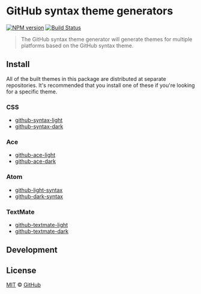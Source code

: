 # GitHub syntax theme generators

[![NPM version](https://img.shields.io/npm/v/github-syntax-theme-generator.svg)](https://www.npmjs.org/package/github-syntax-theme-generator)
[![Build Status](https://travis-ci.org/primer/github-syntax-theme-generator.svg?branch=master)](https://travis-ci.org/primer/github-syntax-theme-generator)

> The GitHub syntax theme generator will generate themes for multiple platforms based on the GitHub syntax theme.

## Install

All of the built themes in this package are distributed at separate repositories. It's recommended that you install one of these if you're looking for a specific theme.

### CSS
- [github-syntax-light]()
- [github-syntax-dark]()

### Ace
- [github-ace-light]()
- [github-ace-dark]()

### Atom
- [github-light-syntax]()
- [github-dark-syntax]()

### TextMate
- [github-textmate-light]()
- [github-textmate-dark]()


## Development

## License

[MIT](./LICENSE) &copy; [GitHub](https://github.com/)
